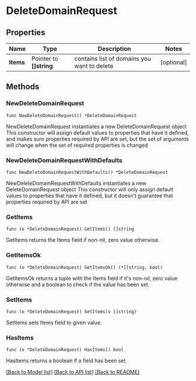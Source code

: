 # DeleteDomainRequest

## Properties

Name | Type | Description | Notes
------------ | ------------- | ------------- | -------------
**Items** | Pointer to **[]string** | contains list of domains you want to delete | [optional] 

## Methods

### NewDeleteDomainRequest

`func NewDeleteDomainRequest() *DeleteDomainRequest`

NewDeleteDomainRequest instantiates a new DeleteDomainRequest object
This constructor will assign default values to properties that have it defined,
and makes sure properties required by API are set, but the set of arguments
will change when the set of required properties is changed

### NewDeleteDomainRequestWithDefaults

`func NewDeleteDomainRequestWithDefaults() *DeleteDomainRequest`

NewDeleteDomainRequestWithDefaults instantiates a new DeleteDomainRequest object
This constructor will only assign default values to properties that have it defined,
but it doesn't guarantee that properties required by API are set

### GetItems

`func (o *DeleteDomainRequest) GetItems() []string`

GetItems returns the Items field if non-nil, zero value otherwise.

### GetItemsOk

`func (o *DeleteDomainRequest) GetItemsOk() (*[]string, bool)`

GetItemsOk returns a tuple with the Items field if it's non-nil, zero value otherwise
and a boolean to check if the value has been set.

### SetItems

`func (o *DeleteDomainRequest) SetItems(v []string)`

SetItems sets Items field to given value.

### HasItems

`func (o *DeleteDomainRequest) HasItems() bool`

HasItems returns a boolean if a field has been set.


[[Back to Model list]](../README.md#documentation-for-models) [[Back to API list]](../README.md#documentation-for-api-endpoints) [[Back to README]](../README.md)


